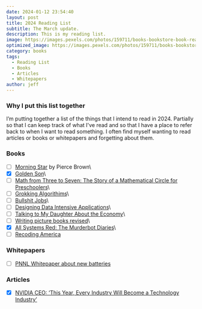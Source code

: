 ```yaml
---
date: 2024-01-12 23:54:40
layout: post
title: 2024 Reading List
subtitle: The March update.
description: This is my reading list.
image: https://images.pexels.com/photos/159711/books-bookstore-book-reading-159711.jpeg
optimized_image: https://images.pexels.com/photos/159711/books-bookstore-book-reading-159711.jpeg
category: books
tags:
  - Reading List
  - Books
  - Articles 
  - Whitepapers
author: jeff
---
```

### Why I put this list together

I’m putting together a list of the things that I intend to read in 2024. Partially so that I can keep track of what I've read and so that I have a place to refer back to when I want to read something. I often find myself wanting to read articles or books or whitepapers and forgetting about them.

### Books
- [ ] [Morning Star](https://en.wikipedia.org/wiki/Morning_Star_(Brown_novel)) by Pierce Brown\
- [x] [Golden Son]()\
- [ ] [Math from Three to Seven: The Story of a Mathematical Circle for Preschoolers]()\
- [ ] [Grokking Algorithims]()\
- [ ] [Bullshit Jobs]()\
- [ ] [Designing Data Intensive Applications]()\
- [ ] [Talking to My Daughter About the Economy]()\
- [ ] [Writing picture books revised]()\
- [x] [All Systems Red: The Murderbot Diaries]()\
- [ ] [Recoding America]()

### Whitepapers
- [ ] [PNNL Whitepaper about new batteries](https://arxiv.org/abs/2401.04070Microsoft)

### Articles
- [x] [NVIDIA CEO: ‘This Year, Every Industry Will Become a Technology Industry’](https://blogs.nvidia.com/blog/nvidia-ceo-ai-drug-discovery-jp-morgan-healthcare-2024/)



